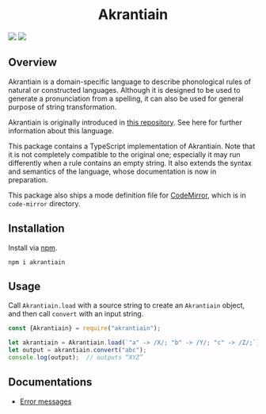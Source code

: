 <div align="center">
<h1>Akrantiain</h1>
</div>

![](https://img.shields.io/github/package-json/v/Ziphil/TypescriptAkrantiain)
![](https://img.shields.io/github/commit-activity/y/Ziphil/TypescriptAkrantiain?label=commits)


## Overview
Akrantiain is a domain-specific language to describe phonological rules of natural or constructed languages.
Although it is designed to be used to generate a pronunciation from a spelling, it can also be used for general purpose of string transformation.

Akrantiain is originally introduced in [this repository](https://github.com/sozysozbot/akrantiain2).
See here for further information about this language.

This package contains a TypeScript implementation of Akrantiain.
Note that it is not completely compatible to the original one; especially it may run differently when a rule contains an empty string.
It also extends the syntax and semantics of the language, whose documentation is now in preparation.

This package also ships a mode definition file for [CodeMirror](https://www.npmjs.com/package/codemirror), which is in `code-mirror` directory.

## Installation
Install via [npm](https://www.npmjs.com/package/akrantiain).
```
npm i akrantiain
```

## Usage
Call `Akrantiain.load` with a source string to create an `Akrantiain` object, and then call `convert` with an input string.
```javascript
const {Akrantiain} = require("akrantiain");

let akrantiain = Akrantiain.load(`"a" -> /X/; "b" -> /Y/; "c" -> /Z/;`);
let output = akrantiain.convert("abc");
console.log(output);  // outputs “XYZ”
```

## Documentations
- [Error messages](https://github.com/Ziphil/TypescriptAkrantiain/blob/master/document/error.md)